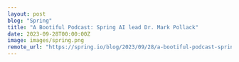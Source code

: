 ```yaml
---
layout: post
blog: "Spring"
title: "A Bootiful Podcast: Spring AI lead Dr. Mark Pollack"
date: 2023-09-28T00:00:00Z
image: images/spring.png
remote_url: "https://spring.io/blog/2023/09/28/a-bootiful-podcast-spring-ai-lead-dr-mark-pollack"
---
```

